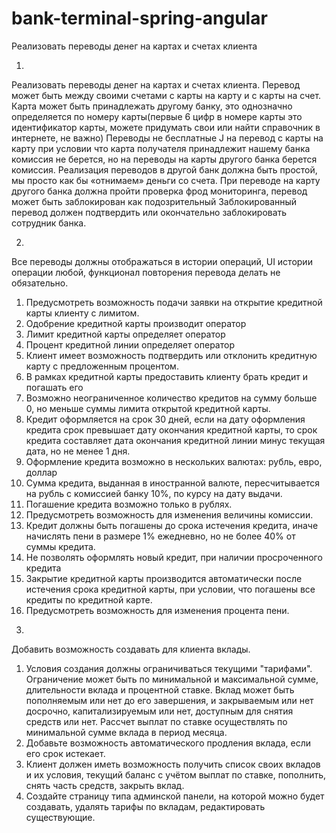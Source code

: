 # bank-terminal-spring-angular
Реализовать переводы денег на картах и счетах клиента

1)
Реализовать переводы денег на картах и счетах клиента.
Перевод может быть между своими счетами с карты на карту и с карты на счет.
Карта может быть принадлежать другому банку, это однозначно определяется по номеру карты(первые 6 цифр в номере карты это идентификатор карты, можете придумать свои или найти справочник в интернете, не важно)
Переводы не бесплатные J на перевод с карты на карту при условии что карта получателя принадлежит нашему банка комиссия не берется, но на переводы на карты другого банка берется комиссия.
Реализация переводов в другой банк должна быть простой, мы просто как бы «отнимаем» деньги со счета.
При переводе на карту другого банка должна пройти проверка фрод мониторинга, перевод может быть заблокирован как подозрительный
Заблокированный перевод должен подтвердить или окончательно заблокировать сотрудник банка.

2)
 Все переводы должны отображаться в истории операций, UI истории операции любой, функционал повторения перевода делать не обязательно. 
1. Предусмотреть возможность подачи заявки на открытие кредитной карты клиенту с лимитом.
2. Одобрение кредитной карты производит оператор
3. Лимит кредитной карты определяет оператор
4. Процент кредитной линии определяет оператор
5. Клиент имеет возможность подтвердить или отклонить кредитную карту с предложенным процентом.
6. В рамках кредитной карты предоставить клиенту брать кредит и погашать его
7. Возможно неограниченное количество кредитов на сумму больше 0, но меньше суммы лимита открытой кредитной карты. 
8. Кредит оформляется на срок 30 дней, если на дату оформления кредита срок превышает дату окончания кредитной карты, то срок кредита составляет дата окончания кредитной линии минус текущая дата, но не менее 1 дня.
9. Оформление кредита возможно в нескольких валютах: рубль, евро, доллар
10. Сумма кредита, выданная в иностранной валюте, пересчитывается на рубль с комиссией банку 10%, по курсу на дату выдачи. 
11. Погашение кредита возможно только в рублях.
12. Предусмотреть возможность для изменения величины комиссии. 
13. Кредит должны быть погашены до срока истечения кредита, иначе начислять пени в размере 1% ежедневно, но не более 40% от суммы кредита.
14. Не позволять оформлять новый кредит, при наличии просроченного кредита
15. Закрытие кредитной карты производится автоматически после истечения срока кредитной карты, при условии, что погашены все кредиты по кредитной карте.
16. Предусмотреть возможность для изменения процента пени.
 
3) 
Добавить возможность создавать для клиента вклады. 
1) Условия создания должны ограничиваться текущими "тарифами". Ограничение может быть по минимальной и максимальной сумме, длительности вклада и процентной ставке. Вклад может быть пополняемым или нет до его завершения, и закрываемым или нет  досрочно, капитализируемым или нет, доступным для снятия средств или нет. Рассчет выплат по ставке осуществлять по минимальной сумме вклада в период месяца. 
2) Добавьте возможность автоматического продления вклада, если его срок истекает.
3) Клиент должен иметь возможность получить список своих вкладов и их условия, текущий баланс с учётом выплат по ставке, пополнить, снять часть средств, закрыть вклад.
4) Создайте страницу типа админской панели, на которой можно будет создавать, удалять тарифы по вкладам, редактировать существующие.

